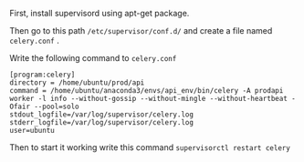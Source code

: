First, install supervisord using apt-get package.

Then go to this path `/etc/supervisor/conf.d/` and create a file named `celery.conf` .

Write the following command to `celery.conf`  
```
[program:celery]
directory = /home/ubuntu/prod/api
command = /home/ubuntu/anaconda3/envs/api_env/bin/celery -A prodapi worker -l info --without-gossip --without-mingle --without-heartbeat -Ofair --pool=solo   
stdout_logfile=/var/log/supervisor/celery.log    
stderr_logfile=/var/log/supervisor/celery.log
user=ubuntu
```                                                                                                                                                  
Then to start it working write this command  `supervisorctl restart celery`             
